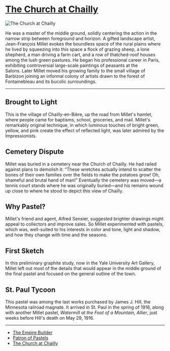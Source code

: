 # [The Church at Chailly](http://artstories.artsmia.org/#/o/1637)
![The Church at Chailly](http://api.artsmia.org/images/1637/large.jpg)

He was a master of the middle ground, solidly centering the action in the narrow strip between foreground and horizon. A gifted landscape artist, Jean-François Millet evokes the boundless space of the rural plains where he lived by squeezing into this space a flock of grazing sheep, a lone shepherd, a man driving a farm cart, and a row of thatched-roof houses among the lush green pastures. He began his professional career in Paris, exhibiting controversial large-scale paintings of peasants at the Salons. Later Millet moved his growing family to the small village of Barbizon joining an informal colony of artists drawn to the forest of Fontainebleau and its bucolic surroundings.

---

## Brought to Light

This is the village of Chailly-en-Bière, up the road from Millet's hamlet, where people came for baptisms, school, groceries, and mail. Millet's remarkably original technique, in which luminous touches of bright green, yellow, and pink create the effect of reflected light, was later admired by the Impressionists.

## Cemetery Dispute

Millet was buried in a cemetery near the Church of Chailly. He had railed against plans to demolish it: “These wretches actually intend to scatter the bones of their own families over the fields to make the potatoes grow! Oh, shameful and brutal hand of man!” Eventually the cemetery was moved—a tennis court stands where he was originally buried—and his remains wound up close to where he stood to depict this view of Chailly. 

## Why Pastel?

Millet's friend and agent, Alfred Sensier, suggested brighter drawings might appeal to collectors and improve sales. So Millet experimented with pastels, which was, well-suited to his interests in color and tone, light and shadow, and how they change with time and the seasons.

## First Sketch

In this preliminary graphite study, now in the Yale University Art Gallery, Millet left out most of the details that would appear in the middle ground of the final pastel and focused on the general outline of the town.

## St. Paul Tycoon

This pastel was among the last works purchased by James J. Hill, the Minnesota railroad magnate. It arrived in St. Paul in the spring of 1916, along with another Millet pastel, *Watermill at the Foot of a Mountain, Allier*, just weeks before Hill's death on May 29, 1916.

---

* [The Empire Builder](../stories/the-empire-builder.md)
* [Patron of Pastels](../stories/patron-of-pastels.md)
* [The Church at Chailly](../stories/the-church-at-chailly.md)
